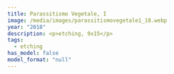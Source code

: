 ```yaml
---
title: Parassitismo Vegetale, I
image: /media/images/parassitismovegetale1_18.webp
year: "2018"
description: <p>etching, 9x15</p>
tags:
  - etching
has_model: false
model_format: "null"
---
```


